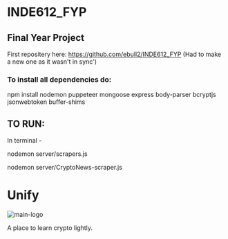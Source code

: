 # INDE612_FYP

## **Final Year Project**

First repositery here: https://github.com/ebull2/INDE612_FYP (Had to make a new one as it wasn't in sync')


### To install all dependencies do:

npm install  nodemon puppeteer mongoose express body-parser bcryptjs jsonwebtoken buffer-shims


## TO RUN:

In terminal - 


nodemon server/scrapers.js     

nodemon server/CryptoNews-scraper.js

# Unify 

![main-logo](public/assets/main-logo.pngs)

A place to learn  crypto lightly.



